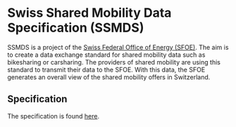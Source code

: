 # Swiss Shared Mobility Data Specification (SSMDS) 

SSMDS is a project of the [Swiss Federal Office of Energy (SFOE)](https://www.bfe.admin.ch/bfe/en/home.html). The aim is to create a data exchange standard for shared mobility data such as bikesharing or carsharing. The providers of shared mobility are using this standard to transmit their data to the SFOE. With this data, the SFOE generates an overall view of the shared mobility offers in Switzerland.

## Specification
The specification is found [here](https://github.com/SFOE/SwissSharedMobility/blob/master/Specification.md).
